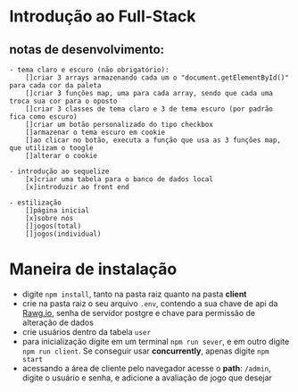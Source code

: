 # Introdução ao Full-Stack

## notas de desenvolvimento:
    - tema claro e escuro (não obrigatório):
        []criar 3 arrays armazenando cada um o "document.getElementById()" para cada cor da paleta
        []criar 3 funções map, uma para cada array, sendo que cada uma troca sua cor para o oposto
        []criar 3 classes de tema claro e 3 de tema escuro (por padrão fica como escuro)
        []criar um botão personalizado do tipo checkbox
        []armazenar o tema escuro em cookie
        []ao clicar no botão, executa a função que usa as 3 funções map, que utilizam o toogle
        []alterar o cookie
    
    - introdução ao sequelize
        [x]criar uma tabela para o banco de dados local
        [x]introduzir ao front end

    - estilização
        []página inicial
        [x]sobre nós
        []jogos(total)
        []jogos(individual)
# Maneira de instalação
- digite ```npm install```, tanto na pasta raiz quanto na pasta **client**
- crie na pasta raiz o seu arquivo ```.env```, contendo a sua chave de api da [Rawg.io](https://rawg.io), senha de servidor postgre e chave para permissão de alteração de dados
- crie usuários dentro da tabela ```user```
- para inicialização digite em um terminal ```npm run sever```, e em outro digite ```npm run client```. Se conseguir usar **concurrently**, apenas digite ```npm start```
- acessando a área de cliente pelo navegador acesse o __path__: ```/admin```, digite o usuário e senha, e adicione a avaliação de jogo que desejar